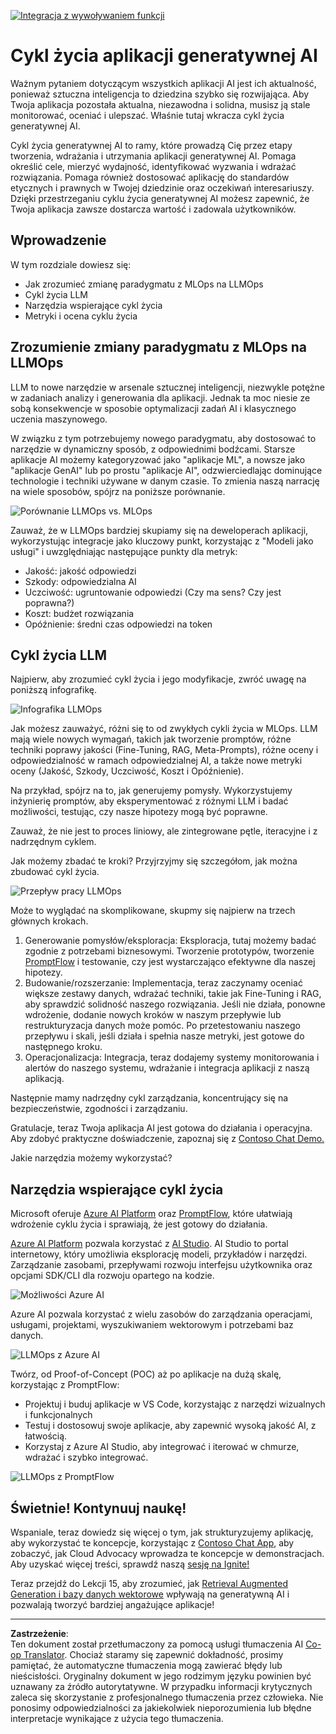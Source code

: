 <!--
CO_OP_TRANSLATOR_METADATA:
{
  "original_hash": "b9d32511b27373a1b21b5789d4fda057",
  "translation_date": "2025-10-18T00:55:48+00:00",
  "source_file": "14-the-generative-ai-application-lifecycle/README.md",
  "language_code": "pl"
}
-->
[![Integracja z wywoływaniem funkcji](../../../translated_images/14-lesson-banner.066d74a31727ac121eeac06376a068a397d8e335281e63ce94130d11f516e46b.pl.png)](https://youtu.be/ewtQY_RJrzs?si=dyJ2bjiljH7UUHCh)

# Cykl życia aplikacji generatywnej AI

Ważnym pytaniem dotyczącym wszystkich aplikacji AI jest ich aktualność, ponieważ sztuczna inteligencja to dziedzina szybko się rozwijająca. Aby Twoja aplikacja pozostała aktualna, niezawodna i solidna, musisz ją stale monitorować, oceniać i ulepszać. Właśnie tutaj wkracza cykl życia generatywnej AI.

Cykl życia generatywnej AI to ramy, które prowadzą Cię przez etapy tworzenia, wdrażania i utrzymania aplikacji generatywnej AI. Pomaga określić cele, mierzyć wydajność, identyfikować wyzwania i wdrażać rozwiązania. Pomaga również dostosować aplikację do standardów etycznych i prawnych w Twojej dziedzinie oraz oczekiwań interesariuszy. Dzięki przestrzeganiu cyklu życia generatywnej AI możesz zapewnić, że Twoja aplikacja zawsze dostarcza wartość i zadowala użytkowników.

## Wprowadzenie

W tym rozdziale dowiesz się:

- Jak zrozumieć zmianę paradygmatu z MLOps na LLMOps
- Cykl życia LLM
- Narzędzia wspierające cykl życia
- Metryki i ocena cyklu życia

## Zrozumienie zmiany paradygmatu z MLOps na LLMOps

LLM to nowe narzędzie w arsenale sztucznej inteligencji, niezwykle potężne w zadaniach analizy i generowania dla aplikacji. Jednak ta moc niesie ze sobą konsekwencje w sposobie optymalizacji zadań AI i klasycznego uczenia maszynowego.

W związku z tym potrzebujemy nowego paradygmatu, aby dostosować to narzędzie w dynamiczny sposób, z odpowiednimi bodźcami. Starsze aplikacje AI możemy kategoryzować jako "aplikacje ML", a nowsze jako "aplikacje GenAI" lub po prostu "aplikacje AI", odzwierciedlając dominujące technologie i techniki używane w danym czasie. To zmienia naszą narrację na wiele sposobów, spójrz na poniższe porównanie.

![Porównanie LLMOps vs. MLOps](../../../translated_images/01-llmops-shift.29bc933cb3bb0080a562e1655c0c719b71a72c3be6252d5c564b7f598987e602.pl.png)

Zauważ, że w LLMOps bardziej skupiamy się na deweloperach aplikacji, wykorzystując integracje jako kluczowy punkt, korzystając z "Modeli jako usługi" i uwzględniając następujące punkty dla metryk:

- Jakość: jakość odpowiedzi
- Szkody: odpowiedzialna AI
- Uczciwość: ugruntowanie odpowiedzi (Czy ma sens? Czy jest poprawna?)
- Koszt: budżet rozwiązania
- Opóźnienie: średni czas odpowiedzi na token

## Cykl życia LLM

Najpierw, aby zrozumieć cykl życia i jego modyfikacje, zwróć uwagę na poniższą infografikę.

![Infografika LLMOps](../../../translated_images/02-llmops.70a942ead05a7645db740f68727d90160cb438ab71f0fb20548bc7fe5cad83ff.pl.png)

Jak możesz zauważyć, różni się to od zwykłych cykli życia w MLOps. LLM mają wiele nowych wymagań, takich jak tworzenie promptów, różne techniki poprawy jakości (Fine-Tuning, RAG, Meta-Prompts), różne oceny i odpowiedzialność w ramach odpowiedzialnej AI, a także nowe metryki oceny (Jakość, Szkody, Uczciwość, Koszt i Opóźnienie).

Na przykład, spójrz na to, jak generujemy pomysły. Wykorzystujemy inżynierię promptów, aby eksperymentować z różnymi LLM i badać możliwości, testując, czy nasze hipotezy mogą być poprawne.

Zauważ, że nie jest to proces liniowy, ale zintegrowane pętle, iteracyjne i z nadrzędnym cyklem.

Jak możemy zbadać te kroki? Przyjrzyjmy się szczegółom, jak można zbudować cykl życia.

![Przepływ pracy LLMOps](../../../translated_images/03-llm-stage-flows.3a1e1c401235a6cfa886ed6ba04aa52a096a545e1bc44fa54d7d5983a7201892.pl.png)

Może to wyglądać na skomplikowane, skupmy się najpierw na trzech głównych krokach.

1. Generowanie pomysłów/eksploracja: Eksploracja, tutaj możemy badać zgodnie z potrzebami biznesowymi. Tworzenie prototypów, tworzenie [PromptFlow](https://microsoft.github.io/promptflow/index.html?WT.mc_id=academic-105485-koreyst) i testowanie, czy jest wystarczająco efektywne dla naszej hipotezy.
2. Budowanie/rozszerzanie: Implementacja, teraz zaczynamy oceniać większe zestawy danych, wdrażać techniki, takie jak Fine-Tuning i RAG, aby sprawdzić solidność naszego rozwiązania. Jeśli nie działa, ponowne wdrożenie, dodanie nowych kroków w naszym przepływie lub restrukturyzacja danych może pomóc. Po przetestowaniu naszego przepływu i skali, jeśli działa i spełnia nasze metryki, jest gotowe do następnego kroku.
3. Operacjonalizacja: Integracja, teraz dodajemy systemy monitorowania i alertów do naszego systemu, wdrażanie i integracja aplikacji z naszą aplikacją.

Następnie mamy nadrzędny cykl zarządzania, koncentrujący się na bezpieczeństwie, zgodności i zarządzaniu.

Gratulacje, teraz Twoja aplikacja AI jest gotowa do działania i operacyjna. Aby zdobyć praktyczne doświadczenie, zapoznaj się z [Contoso Chat Demo.](https://nitya.github.io/contoso-chat/?WT.mc_id=academic-105485-koreys)

Jakie narzędzia możemy wykorzystać?

## Narzędzia wspierające cykl życia

Microsoft oferuje [Azure AI Platform](https://azure.microsoft.com/solutions/ai/?WT.mc_id=academic-105485-koreys) oraz [PromptFlow](https://microsoft.github.io/promptflow/index.html?WT.mc_id=academic-105485-koreyst), które ułatwiają wdrożenie cyklu życia i sprawiają, że jest gotowy do działania.

[Azure AI Platform](https://azure.microsoft.com/solutions/ai/?WT.mc_id=academic-105485-koreys) pozwala korzystać z [AI Studio](https://ai.azure.com/?WT.mc_id=academic-105485-koreys). AI Studio to portal internetowy, który umożliwia eksplorację modeli, przykładów i narzędzi. Zarządzanie zasobami, przepływami rozwoju interfejsu użytkownika oraz opcjami SDK/CLI dla rozwoju opartego na kodzie.

![Możliwości Azure AI](../../../translated_images/04-azure-ai-platform.80203baf03a12fa8b166e194928f057074843d1955177baf0f5b53d50d7b6153.pl.png)

Azure AI pozwala korzystać z wielu zasobów do zarządzania operacjami, usługami, projektami, wyszukiwaniem wektorowym i potrzebami baz danych.

![LLMOps z Azure AI](../../../translated_images/05-llm-azure-ai-prompt.a5ce85cdbb494bdf95420668e3464aae70d8b22275a744254e941dd5e73ae0d2.pl.png)

Twórz, od Proof-of-Concept (POC) aż po aplikacje na dużą skalę, korzystając z PromptFlow:

- Projektuj i buduj aplikacje w VS Code, korzystając z narzędzi wizualnych i funkcjonalnych
- Testuj i dostosowuj swoje aplikacje, aby zapewnić wysoką jakość AI, z łatwością.
- Korzystaj z Azure AI Studio, aby integrować i iterować w chmurze, wdrażać i szybko integrować.

![LLMOps z PromptFlow](../../../translated_images/06-llm-promptflow.a183eba07a3a7fdf4aa74db92a318b8cbbf4a608671f6b166216358d3203d8d4.pl.png)

## Świetnie! Kontynuuj naukę!

Wspaniale, teraz dowiedz się więcej o tym, jak strukturyzujemy aplikację, aby wykorzystać te koncepcje, korzystając z [Contoso Chat App](https://nitya.github.io/contoso-chat/?WT.mc_id=academic-105485-koreyst), aby zobaczyć, jak Cloud Advocacy wprowadza te koncepcje w demonstracjach. Aby uzyskać więcej treści, sprawdź naszą [sesję na Ignite!](https://www.youtube.com/watch?v=DdOylyrTOWg)

Teraz przejdź do Lekcji 15, aby zrozumieć, jak [Retrieval Augmented Generation i bazy danych wektorowe](../15-rag-and-vector-databases/README.md?WT.mc_id=academic-105485-koreyst) wpływają na generatywną AI i pozwalają tworzyć bardziej angażujące aplikacje!

---

**Zastrzeżenie**:  
Ten dokument został przetłumaczony za pomocą usługi tłumaczenia AI [Co-op Translator](https://github.com/Azure/co-op-translator). Chociaż staramy się zapewnić dokładność, prosimy pamiętać, że automatyczne tłumaczenia mogą zawierać błędy lub nieścisłości. Oryginalny dokument w jego rodzimym języku powinien być uznawany za źródło autorytatywne. W przypadku informacji krytycznych zaleca się skorzystanie z profesjonalnego tłumaczenia przez człowieka. Nie ponosimy odpowiedzialności za jakiekolwiek nieporozumienia lub błędne interpretacje wynikające z użycia tego tłumaczenia.